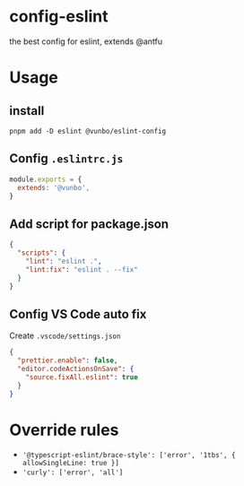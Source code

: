 # config-eslint
the best config for eslint, extends @antfu

# Usage

## install

`pnpm add -D eslint @vunbo/eslint-config`

## Config `.eslintrc.js`

```javascript
module.exports = {
  extends: '@vunbo',
}
```

## Add script for package.json

```json
{
  "scripts": {
    "lint": "eslint .",
    "lint:fix": "eslint . --fix"
  }
}
```

## Config VS Code auto fix

Create `.vscode/settings.json`

```json
{
  "prettier.enable": false,
  "editor.codeActionsOnSave": {
    "source.fixAll.eslint": true
  }
}
```

# Override rules

- `'@typescript-eslint/brace-style': ['error', '1tbs', { allowSingleLine: true }]`
- `'curly': ['error', 'all']`
